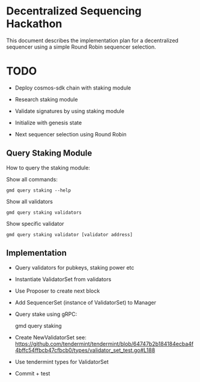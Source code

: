 Decentralized Sequencing Hackathon
==================================


This document describes the implementation plan for a decentralized sequencer
using a simple Round Robin sequencer selection.

TODO
====

* Deploy cosmos-sdk chain with staking module

* Research staking module

* Validate signatures by using staking module

* Initialize with genesis state

* Next sequencer selection using Round Robin

## Query Staking Module
How to query the staking module:

Show all commands:
```
gmd query staking --help
```
Show all validators
```
gmd query staking validators
```
Show specific validator
```
gmd query staking validator [validator address]
```

## Implementation

* Query validators for pubkeys, staking power etc

* Instantiate ValidatorSet from validators

* Use Proposer to create next block

* Add SequencerSet (instance of ValidatorSet) to Manager

* Query stake using gRPC:

    gmd query staking

* Create NewValidatorSet see: https://github.com/tendermint/tendermint/blob/64747b2b184184ecba4f4bffc54ffbcb47cfbcb0/types/validator_set_test.go#L188

* Use tendermint types for ValidatorSet

* Commit + test
